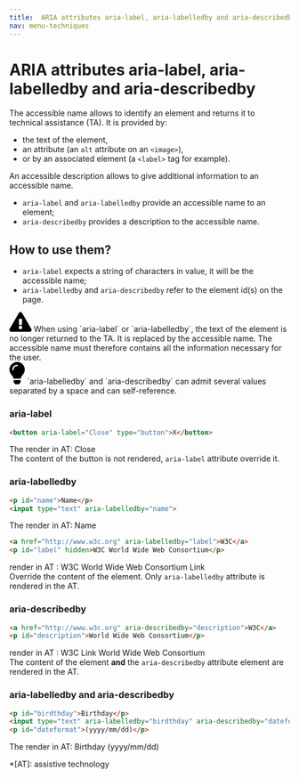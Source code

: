 ```yaml
---
title:  ARIA attributes aria-label, aria-labelledby and aria-describedby
nav: menu-techniques
---
```


# ARIA attributes aria-label, aria-labelledby and aria-describedby

The accessible name allows to identify an element and returns it to technical assistance (TA). It is provided by:

* the text of the element,
* an attribute (an `alt` attribute on an `<image>`),
* or by an associated element (a `<label>` tag for example).

An accessible description allows to give additional information to an accessible name.

* `aria-label` and `aria-labelledby` provide an accessible name to an element;
* `aria-describedby` provides a description to the accessible name.

## How to use them?

* `aria-label` expects a string of characters in value, it will be the accessible name;
* `aria-labelledby` and `aria-describedby` refer to the element id(s) on the page.

<div class="important">
<svg role="img" aria-label="Important" xmlns="http://www.w3.org/2000/svg" viewBox="0 0 576 512" width="40" height="36"><title>Important</title><path d="M569.517 440.013C587.975 472.007 564.806 512 527.94 512H48.054c-36.937 0-59.999-40.055-41.577-71.987L246.423 23.985c18.467-32.009 64.72-31.951 83.154 0l239.94 416.028zM288 354c-25.405 0-46 20.595-46 46s20.595 46 46 46 46-20.595 46-46-20.595-46-46-46zm-43.673-165.346l7.418 136c.347 6.364 5.609 11.346 11.982 11.346h48.546c6.373 0 11.635-4.982 11.982-11.346l7.418-136c.375-6.874-5.098-12.654-11.982-12.654h-63.383c-6.884 0-12.356 5.78-11.981 12.654z"/></svg>
When using `aria-label` or `aria-labelledby`, the text of the element is no longer returned to the TA. It is replaced by the accessible name. The accessible name must therefore contains all the information necessary for the user.
</div>

<div class="tip">
<svg role="img" aria-label="Tip" xmlns="http://www.w3.org/2000/svg" viewBox="0 0 352 512" width="28" height="40"><title>Tip</title><path d="M96.06 454.35c.01 6.29 1.87 12.45 5.36 17.69l17.09 25.69a31.99 31.99 0 0 0 26.64 14.28h61.71a31.99 31.99 0 0 0 26.64-14.28l17.09-25.69a31.989 31.989 0 0 0 5.36-17.69l.04-38.35H96.01l.05 38.35zM0 176c0 44.37 16.45 84.85 43.56 115.78 16.52 18.85 42.36 58.23 52.21 91.45.04.26.07.52.11.78h160.24c.04-.26.07-.51.11-.78 9.85-33.22 35.69-72.6 52.21-91.45C335.55 260.85 352 220.37 352 176 352 78.61 272.91-.3 175.45 0 73.44.31 0 82.97 0 176zm176-80c-44.11 0-80 35.89-80 80 0 8.84-7.16 16-16 16s-16-7.16-16-16c0-61.76 50.24-112 112-112 8.84 0 16 7.16 16 16s-7.16 16-16 16z"/></svg>
`aria-labelledby` and `aria-describedby` can admit several values separated by a space and can self-reference.
</div>

### aria-label
```html
<button aria-label="Close" type="button">X</button>
```
The render in AT: Close<br>
The content of the button is not rendered, `aria-label` attribute override it.

### aria-labelledby

```html
<p id="name">Name</p>
<input type="text" aria-labelledby="name">
```
The render in AT: Name

```html
<a href="http://www.w3c.org" aria-labelledby="label">W3C</a>
<p id="label" hidden>W3C World Wide Web Consortium</p>
```
render in AT : W3C World Wide Web Consortium Link<br>
Override the content of the element. Only `aria-labelledby` attribute is rendered in the AT.

### aria-describedby

```html
<a href="http://www.w3c.org" aria-describedby="description">W3C</a>
<p id="description">World Wide Web Consortium</p>
```
render in AT : W3C Link World Wide Web Consortium<br>
The content of the element **and** the `aria-describedby` attribute element are rendered in the AT.

### aria-labelledby and aria-describedby
```html
<p id="birdthday">Birthday</p>
<input type="text" aria-labelledby="birdthday" aria-describedby="dateformat">
<p id="dateformat">(yyyy/mm/dd)</p>
```
The render in AT: Birthday (yyyy/mm/dd)

*[AT]: assistive technology
